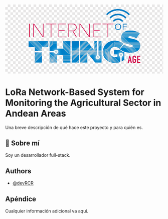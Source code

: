 
![Screenshot](https://github.com/devRCR/FundBio24v/blob/main/Images/IoT%20logo.png)


# LoRa Network-Based System for Monitoring the Agricultural Sector in Andean Areas

Una breve descripción de qué hace este proyecto y para quién es.

## 🚀 Sobre mí
Soy un desarrollador full-stack.


## Authors

- [@devRCR](https://www.github.com/devRCR)


## Apéndice

Cualquier información adicional va aquí.

